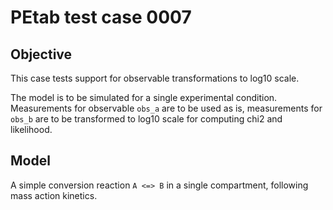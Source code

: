 # PEtab test case 0007

## Objective

This case tests support for observable transformations to log10 scale.

The model is to be simulated for a single experimental condition. Measurements
for observable `obs_a` are to be used as is, measurements for `obs_b` are to
be transformed to log10 scale for computing chi2 and likelihood.

## Model

A simple conversion reaction `A <=> B` in a single compartment, following
mass action kinetics.
